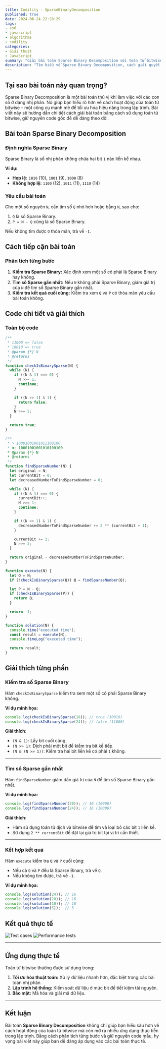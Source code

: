 ```yaml
---
title: Codility - SparseBinaryDecomposition
published: true
date: 2024-06-24 22:28:29
tags:
- es6
- javascript
- algorithms
- codility
categories:
- Giải thuật
- JavaScript
summary: "Giải bài toán Sparse Binary Decomposition với toán tử bitwise."
description: "Tìm hiểu về Sparse Binary Decomposition, cách giải quyết bài toán bằng toán tử bitwise và ứng dụng thực tế trong lập trình."
---
```

<!-- toc -->

## Tại sao bài toán này quan trọng?
Sparse Binary Decomposition là một bài toán thú vị khi làm việc với các con số ở dạng nhị phân. Nó giúp bạn hiểu rõ hơn về cách hoạt động của toán tử bitwise – một công cụ mạnh mẽ để tối ưu hóa hiệu năng trong lập trình. Bài viết này sẽ hướng dẫn chi tiết cách giải bài toán bằng cách sử dụng toán tử bitwise, giữ nguyên code gốc để dễ dàng theo dõi.

## Bài toán Sparse Binary Decomposition

### Định nghĩa Sparse Binary
Sparse Binary là số nhị phân không chứa hai bit `1` nào liền kề nhau.

**Ví dụ:**
- **Hợp lệ:** `1010` (10), `1001` (9), `1000` (8)
- **Không hợp lệ:** `1100` (12), `1011` (11), `1110` (14)

### Yêu cầu bài toán
Cho một số nguyên `N`, cần tìm số `Q` nhỏ hơn hoặc bằng `N`, sao cho:
1. `Q` là số Sparse Binary.
2. `P = N - Q` cũng là số Sparse Binary.

Nếu không tìm được `Q` thỏa mãn, trả về `-1`.

## Cách tiếp cận bài toán

### Phân tích từng bước
1. **Kiểm tra Sparse Binary:** Xác định xem một số có phải là Sparse Binary hay không.
2. **Tìm số Sparse gần nhất:** Nếu `N` không phải Sparse Binary, giảm giá trị của `N` để tìm số Sparse Binary gần nhất.
3. **Kiểm tra kết quả cuối cùng:** Kiểm tra xem `Q` và `P` có thỏa mãn yêu cầu bài toán không.

## Code chi tiết và giải thích

### Toàn bộ code
```javascript
/**
 * 11000 => false
 * 10010 => true
 * @param {*} N
 * @returns
 */
function checkIsBinarySparse(N) {
  while (N) {
    if ((N & 1) === 0) {
      N >>= 1;
      continue;
    }

    if ((N >> 1) & 1) {
      return false;
    }
    N >>= 2;
  }

  return true;
}

/**
 * > 10001001001011100100
 * <- 10001001001010100100
 * @param {*} N
 * @returns
 */
function findSparseNumber(N) {
  let original = N;
  let currentBit = 0;
  let decreasedNumberToFindSparseNumber = 0;

  while (N) {
    if ((N & 1) === 0) {
      currentBit++;
      N >>= 1;
      continue;
    }

    if ((N >> 1) & 1) {
      decreasedNumberToFindSparseNumber += 2 ** (currentBit + 1);
    }

    currentBit += 2;
    N >>= 2;
  }

  return original - decreasedNumberToFindSparseNumber;
}

function execute(N) {
  let Q = N;
  if (!checkIsBinarySparse(Q)) Q = findSparseNumber(Q);

  let P = N - Q;
  if (checkIsBinarySparse(P)) {
    return Q;
  }

  return -1;
}

function solution(N) {
  console.time("executed time");
  const result = execute(N);
  console.timeLog("executed time");

  return result;
}
```

## Giải thích từng phần

### Kiểm tra số Sparse Binary
Hàm `checkIsBinarySparse` kiểm tra xem một số có phải Sparse Binary không.

**Ví dụ minh họa:**
```javascript
console.log(checkIsBinarySparse(18)); // true (10010)
console.log(checkIsBinarySparse(24)); // false (11000)
```

**Giải thích:**
- `(N & 1)`: Lấy bit cuối cùng.
- `(N >> 1)`: Dịch phải một bit để kiểm tra bit kế tiếp.
- `(N & (N >> 1))`: Kiểm tra hai bit liền kề có phải `1` không.

---

### Tìm số Sparse gần nhất
Hàm `findSparseNumber` giảm dần giá trị của `N` để tìm số Sparse Binary gần nhất.

**Ví dụ minh họa:**
```javascript
console.log(findSparseNumber(20)); // 16 (10000)
console.log(findSparseNumber(24)); // 16 (10000)
```

**Giải thích:**
- Hàm sử dụng toán tử dịch và bitwise để tìm và loại bỏ các bit `1` liền kề.
- Sử dụng `2 ** currentBit` để đặt lại giá trị bit tại vị trí cần thiết.

---

### Kết hợp kết quả
Hàm `execute` kiểm tra `Q` và `P` cuối cùng:
- Nếu cả `Q` và `P` đều là Sparse Binary, trả về `Q`.
- Nếu không tìm được, trả về `-1`.

**Ví dụ minh họa:**
```javascript
console.log(solution(24)); // 16
console.log(solution(20)); // 16
console.log(solution(10)); // 10
console.log(solution(5));  // 5
```

## Kết quả thực tế
![Test cases](./assets/images/codility/SparseBinaryDecomposition-tests.jpg)
![Performance tests](./assets/images/codility/SparseBinaryDecomposition-performance.jpg)

---

## Ứng dụng thực tế
Toán tử bitwise thường được sử dụng trong:
1. **Tối ưu hóa thuật toán:** Xử lý dữ liệu nhanh hơn, đặc biệt trong các bài toán nhị phân.
2. **Lập trình hệ thống:** Kiểm soát dữ liệu ở mức bit để tiết kiệm tài nguyên.
3. **Bảo mật:** Mã hóa và giải mã dữ liệu.

---

## Kết luận
Bài toán **Sparse Binary Decomposition** không chỉ giúp bạn hiểu sâu hơn về cách hoạt động của toán tử bitwise mà còn mở ra nhiều ứng dụng thực tiễn trong lập trình. Bằng cách phân tích từng bước và giữ nguyên code mẫu, hy vọng bài viết này giúp bạn dễ dàng áp dụng vào các bài toán thực tế.